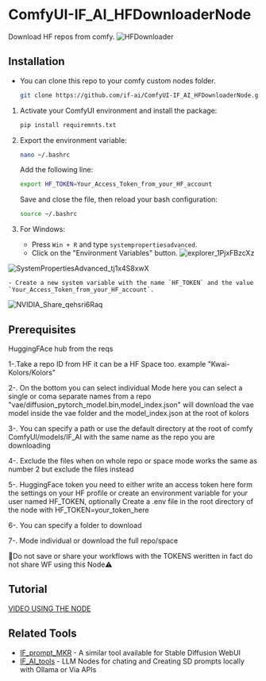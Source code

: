 # ComfyUI-IF_AI_HFDownloaderNode

Download HF repos from comfy.
![HFDownloader](https://github.com/user-attachments/assets/10232d11-24f6-4787-a434-4e428942bb76)

## Installation

- You can clone this repo to your comfy custom nodes folder.

    ```bash
    git clone https://github.com/if-ai/ComfyUI-IF_AI_HFDownloaderNode.git
    ```
    
1. Activate your ComfyUI environment and install the package:

    ```bash
    pip install requiremnts.txt
    ```

2. Export the environment variable:

    ```bash
    nano ~/.bashrc
    ```

    Add the following line:

    ```bash
    export HF_TOKEN=Your_Access_Token_from_your_HF_account
    ```

    Save and close the file, then reload your bash configuration:

    ```bash
    source ~/.bashrc
    ```

3. For Windows:

    - Press `Win + R` and type `systempropertiesadvanced`.
    - Click on the "Environment Variables" button.
![explorer_1PjxFBzcXz](https://github.com/user-attachments/assets/d631a16c-2b72-4fc7-9f33-89ea4263d428)

   
![SystemPropertiesAdvanced_tj1x4S8xwX](https://github.com/user-attachments/assets/479ea5d9-8716-4110-93bb-c9866d56649b)

    - Create a new system variable with the name `HF_TOKEN` and the value `Your_Access_Token_from_your_HF_account`.
![NVIDIA_Share_qehsri6Raq](https://github.com/user-attachments/assets/08616a97-cf13-4a3c-89c9-91e2b8629c3a)

    



## Prerequisites
HuggingFAce hub from the reqs

1-.Take a repo ID from HF it can be a HF Space too. example "Kwai-Kolors/Kolors"

2-. On the bottom you can select individual Mode here you can select a single or coma separate names from a repo "vae/diffusion_pytorch_model.bin,model_index.json" will download the vae model inside the vae folder and the model_index.json at the root of kolors  

3-. You can specify a path or use the default directory at the root of comfy ComfyUI/models/IF_AI with the same name as the repo you are downloading

4-. Exclude the files when on whole repo or space mode works the same as number 2 but exclude the files instead

5-. HuggingFace token you need to either write an access token here form the settings on your HF profile or create an environment variable for your user named HF_TOKEN, optionally
Create a .env file in the root directory of the node with HF_TOKEN=your_token_here 

6-. You can specify a folder to download

7-. Mode individual or download the full repo/space

🚨Do not save or share your workflows with the TOKENS weritten
   in fact do not share WF using this Node⚠️


## Tutorial 
[VIDEO USING THE NODE](https://youtu.be/0KWy3xiPado)


## Related Tools
- [IF_prompt_MKR](https://github.com/if-ai/IF_prompt_MKR) - A similar tool available for Stable Diffusion WebUI
- [IF_AI_tools](https://github.com/if-ai/ComfyUI-IF_AI_tools) - LLM Nodes for chating and Creating SD prompts locally with Ollama or Via APIs
